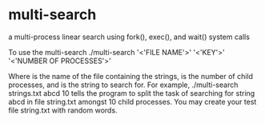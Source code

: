 # multi-search
a multi-process linear search using fork(), exec(), and wait() system calls

To use the multi-search
./multi-search '<'FILE NAME'>' '<'KEY'>' '<'NUMBER OF PROCESSES'>'
  
Where <FILE NAME> is the name of the file containing the strings, <NUMBER OF PROCESSES> is
the number of child processes, and <KEY> is the string to search for. For example, ./multi-search
strings.txt abcd 10 tells the program to split the task of searching for string ​abcd​ in file string.txt amongst 10 child processes.
You may create your test file string.txt with random words.

